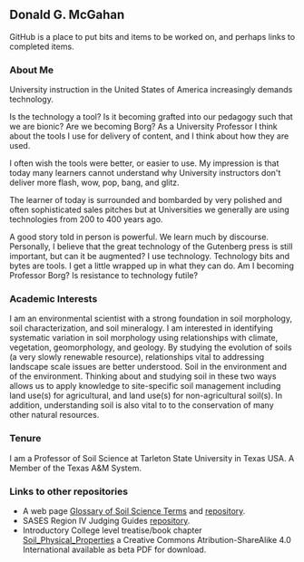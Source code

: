 ## Donald G. McGahan

GitHub is a place to put bits and items to be worked on, and perhaps 
	links to completed items.
	
### About Me

University instruction in the United States of America increasingly
	demands technology.

Is the technology a tool? Is it becoming grafted into our pedagogy
	such that we are bionic? Are we becoming Borg? As a University
	Professor I think about the tools I use for delivery of content,
	and I think about how they are used.

I often wish the tools were better, or easier to use. My impression
	is that today many learners cannot understand why University
	instructors don't deliver more flash, wow, pop, bang, and glitz.

The learner of today is surrounded and bombarded by very polished and
	often sophisticated sales pitches but at Universities we
	generally are using technologies from 200 to 400 years ago.

A good story told in person is powerful. We learn much by discourse.
	Personally, I believe that the great technology of the Gutenberg
	press is still important, but can it be augmented? I use
	technology. Technology bits and bytes are tools. I get a little
	wrapped up in what they can do. Am I becoming Professor Borg? Is
	resistance to technology futile?
	
### Academic Interests

I am an environmental scientist with a strong foundation in soil
	morphology, soil characterization, and soil mineralogy. I am
	interested in identifying systematic variation in soil morphology
	using relationships with climate, vegetation, geomorphology, and
	geology. By studying the evolution of soils (a very slowly
	renewable resource), relationships vital to addressing landscape
	scale issues are better understood. Soil in the environment and
	of the environment. Thinking about and studying soil in these two
	ways allows us to apply knowledge to site-specific soil
	management including land use(s) for agricultural, and land
	use(s) for non-agricultural soil(s). In addition, understanding
	soil is also vital to to the conservation of many other natural
	resources.
	
### Tenure

I am a Professor of Soil Science at Tarleton State University in Texas USA. A Member of the Texas A&M System.

### Links to other repositories

* A web page [Glossary of Soil Science Terms](https://dig-soilman.github.io/soil-glossary/) and [repository](https://github.com/dig-soilman/soil-glossary.git).  
* SASES Region IV Judging Guides [repository](https://github.com/dig-soilman/SASES_RegionIV-Soil-Judging).  
* Introductory College level treatise/book chapter [Soil_Physical_Properties](https://github.com/dig-soilman/Soil_Physical_Properties.git) a Creative Commons Atribution-ShareAlike 4.0 International available as beta PDF for download.  

  
